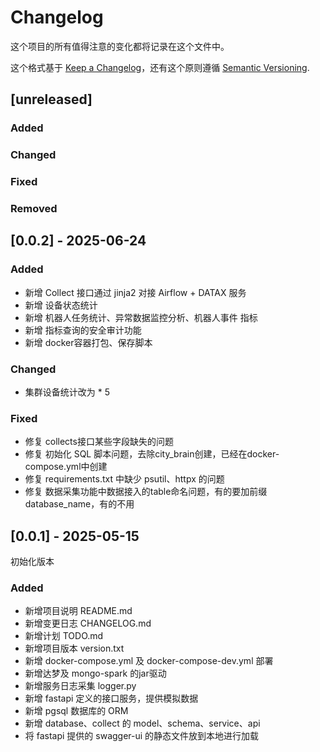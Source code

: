 # Changelog

这个项目的所有值得注意的变化都将记录在这个文件中。

这个格式基于 [Keep a Changelog](https://keepachangelog.com/en/1.1.0/)，还有这个原则遵循 [Semantic Versioning](https://semver.org/spec/v2.0.0.html).

## [unreleased]
### Added
### Changed
### Fixed
### Removed

## [0.0.2] - 2025-06-24

### Added
- 新增 Collect 接口通过 jinja2 对接 Airflow + DATAX 服务
- 新增 设备状态统计
- 新增 机器人任务统计、异常数据监控分析、机器人事件 指标
- 新增 指标查询的安全审计功能
- 新增 docker容器打包、保存脚本

### Changed
- 集群设备统计改为 * 5

### Fixed
- 修复 collects接口某些字段缺失的问题
- 修复 初始化 SQL 脚本问题，去除city_brain创建，已经在docker-compose.yml中创建
- 修复 requirements.txt 中缺少 psutil、httpx 的问题
- 修复 数据采集功能中数据接入的table命名问题，有的要加前缀 database_name，有的不用


## [0.0.1] - 2025-05-15

初始化版本

### Added
- 新增项目说明 README.md
- 新增变更日志 CHANGELOG.md
- 新增计划 TODO.md
- 新增项目版本 version.txt
- 新增 docker-compose.yml 及 docker-compose-dev.yml 部署
- 新增达梦及 mongo-spark 的jar驱动
- 新增服务日志采集 logger.py
- 新增 fastapi 定义的接口服务，提供模拟数据
- 新增 pgsql 数据库的 ORM
- 新增 database、collect 的 model、schema、service、api
- 将 fastapi 提供的 swagger-ui 的静态文件放到本地进行加载



